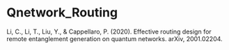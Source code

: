 # Qnetwork_Routing

Li, C., Li, T., Liu, Y., & Cappellaro, P. (2020). Effective routing design for remote entanglement generation on quantum networks. arXiv, 2001.02204.
